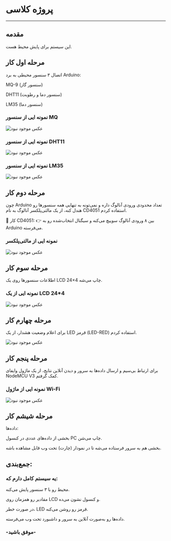 # پروژه کلاسی 
---

## مقدمه
این سیستم برای  پایش  محیط هست.

## مرحله اول کار
اتصال ۳ سنسور محیطی به برد Arduino:

MQ-9 (سنسور گاز)

DHT11 (سنسور دما و رطوبت)

LM35 (سنسور دما)


### نمونه ایی از سنسور MQ 

![ عکس موجود نبود](https://www.kitkraft.in/cdn/shop/collections/gas_and_dust_sensor.png?crop=center&height=2500&v=1721569940&width=2500)

### نمونه ایی از سنسور DHT11 

![ عکس موجود نبود](https://stemvolt.in/wp-content/uploads/2025/03/DHT11-Sensor-Temperature-and-Humidity-Sensor-Module-DHT11-Multicolour-Small-1.png)

### نمونه ایی از سنسور LM35 

![ عکس موجود نبود](https://w11stop.com/image/cache/Sensors/lm35-600x315w.jpg.webp)


## مرحله دوم کار
چون Arduino تعداد محدودی ورودی آنالوگ داره و نمی‌تونه به تنهایی همه سنسورها رو هندل کنه،
از یک مالتی‌پلکسر آنالوگ به نام CD4051 استفاده کردم.

📌 کار CD4051:
👉 بین ۸ ورودی آنالوگ سوییچ می‌کنه و سیگنال انتخاب‌شده رو به Arduino می‌فرسته.


### نمونه ایی از مالتی‌پلکسر


![ عکس موجود نبود](https://cdn2.botland.store/86188-large_default/cd4051-analog-multiplexer-5pcs.jpg)

## مرحله سوم کار

اطلاعات سنسورها روی یک LCD 24×4 چاپ می‌شه.


### نمونه ایی از یک LCD 24*4
![ عکس موجود نبود](https://5.imimg.com/data5/SELLER/Default/2024/9/453178043/MJ/TD/FM/148135461/20x4-graphical-lcd-2004a-display-500x500.png)


## مرحله چهارم کار
برای اعلام وضعیت هشدار، از یک LED قرمز (LED-RED) استفاده کردم.

![ عکس موجود نبود](https://cdn-shop.adafruit.com/970x728/297-00.jpg)


## مرحله پنجم کار
برای ارتباط بی‌سیم و ارسال داده‌ها به سرور و دیدن آنلاین نتایج، از یک ماژول وایفای NodeMCU V3 کمک گرفتم.


### نمونه ایی از ماژول Wi-Fi


![ عکس موجود نبود](https://www.electronicaembajadores.com/datos/fotos/articulos/grandes/lc/lcwf/lcwfnm3b.jpg)

## مرحله شیشم کار
داده‌ها:

بخشی از داده‌های عددی در کنسول PC چاپ می‌شن.

بخشی هم به سرور فرستاده می‌شه تا در نمودار (چارت) تحت وب قابل مشاهده باشه.

## جمع‌بندی:
### یه سیستم کامل دارم که:

محیط رو با ۳ سنسور پایش می‌کنه.

مقادیر رو همزمان روی LCD و کنسول نشون می‌ده.

در صورت خطر، LED قرمز رو روشن می‌کنه.

داده‌ها رو به‌صورت آنلاین به سرور و داشبورد تحت وب می‌فرسته.


### -موفق باشید-
